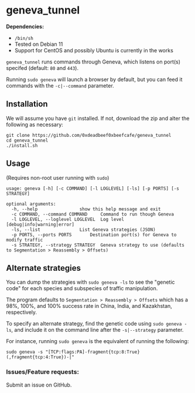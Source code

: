 # geneva_tunnel

**Dependencies:**
- `/bin/sh`
- Tested on Debian 11
- Support for CentOS and possibly Ubuntu is currently in the works

`geneva_tunnel` runs commands through Geneva, which listens on port(s) specifed (default: `80` and `443`).

Running `sudo geneva` will launch a browser by default, but you can feed it commands with the `-c|--command` parameter.

## Installation

We will assume you have `git` installed.  If not, download the zip and alter the following as necessary:

```
git clone https://github.com/0xdeadbeef0xbeefcafe/geneva_tunnel
cd geneva_tunnel
./install.sh
```

## Usage

(Requires non-root user running with `sudo`)

```
usage: geneva [-h] [-c COMMAND] [-l LOGLEVEL] [-ls] [-p PORTS] [-s STRATEGY]

optional arguments:
  -h, --help				show this help message and exit
  -c COMMAND, --command COMMAND		Command to run though Geneva
  -l LOGLEVEL, --loglevel LOGLEVEL	Log level [debug|info|warning|error]
  -ls, --list				List Geneva strategies (JSON)
  -p PORTS, --ports PORTS		Destination port(s) for Geneva to modify traffic
  -s STRATEGY, --strategy STRATEGY	Geneva strategy to use (defaults to Segmentation > Reassembly > Offsets)
```

## Alternate strategies

You can dump the strategies with `sudo geneva -ls` to see the "genetic code" for each species and subspecies of traffic manipulation.

The program defaults to `Segmentation > Reassembly > Offsets` which has a 98%, 100%, and 100% success rate in China, India, and Kazakhstan, respectively.

To specify an alternate strategy, find the genetic code using `sudo geneva -ls`, and include it on the command line after the `-s|--strategy` parameter.

For instance, running `sudo geneva` is the equivalent of running the following:

```
sudo geneva -s "[TCP:flags:PA]-fragment{tcp:8:True}(,fragment{tcp:4:True})-|"
```

### Issues/Feature requests:

Submit an issue on GitHub.
